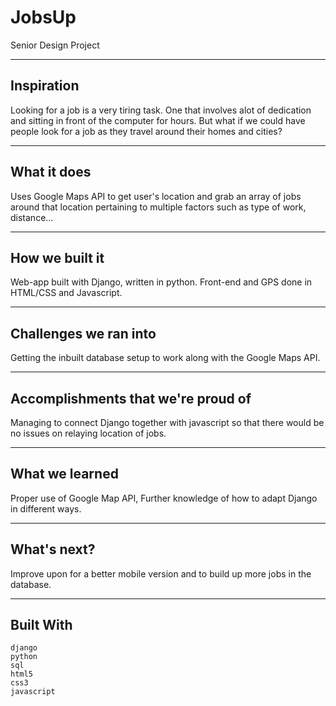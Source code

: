 # JobsUp
Senior Design Project 

--------------------------------------------------------------------------------------------------
Inspiration
--------------------------------------------------------------------------------------------------
Looking for a job is a very tiring task. One that involves alot of dedication and sitting in front of the computer for hours. But what if we could have people look for a job as they travel around their homes and cities?

--------------------------------------------------------------------------------------------------
What it does
--------------------------------------------------------------------------------------------------
Uses Google Maps API to get user's location and grab an array of jobs around that location pertaining to multiple factors such as type of work, distance...

--------------------------------------------------------------------------------------------------
How we built it
--------------------------------------------------------------------------------------------------
Web-app built with Django, written in python. Front-end and GPS done in HTML/CSS and Javascript.

--------------------------------------------------------------------------------------------------
Challenges we ran into
--------------------------------------------------------------------------------------------------
Getting the inbuilt database setup to work along with the Google Maps API. 

--------------------------------------------------------------------------------------------------
Accomplishments that we're proud of
--------------------------------------------------------------------------------------------------
Managing to connect Django together with javascript so that there would be no issues on relaying location of jobs.

--------------------------------------------------------------------------------------------------
What we learned
--------------------------------------------------------------------------------------------------
Proper use of Google Map API, Further knowledge of how to adapt Django in different ways.

--------------------------------------------------------------------------------------------------
What's next?
--------------------------------------------------------------------------------------------------
Improve upon for a better mobile version and to build up more jobs in the database.

--------------------------------------------------------------------------------------------------
Built With
--------------------------------------------------------------------------------------------------
    django
    python
    sql
    html5
    css3
    javascript

